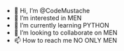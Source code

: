 - 👋 Hi, I’m @CodeMustache
- 👀 I’m interested in MEN
- 🌱 I’m currently learning PYTHON
- 💞️ I’m looking to collaborate on MEN
- 📫 How to reach me NO ONLY MEN

<!---
CodeMustache/CodeMustache is a ✨ special ✨ repository because its `README.md` (this file) appears on your GitHub profile.
You can click the Preview link to take a look at your changes.
--->
